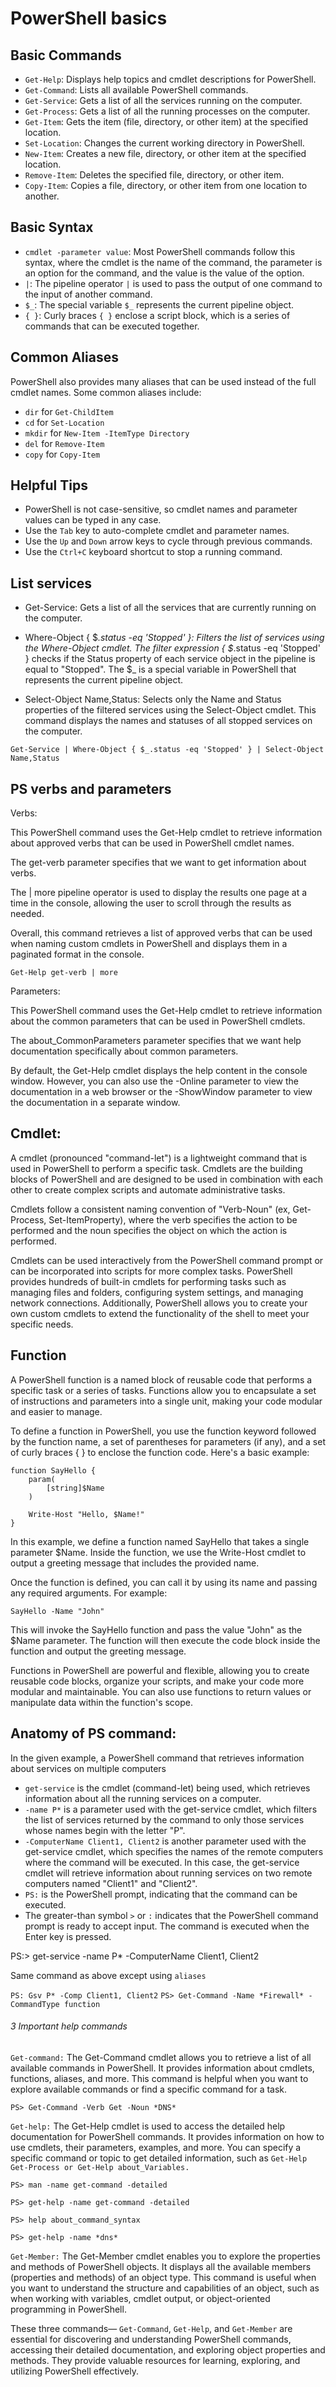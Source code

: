 # PowerShell basics



## Basic Commands

- `Get-Help`: Displays help topics and cmdlet descriptions for PowerShell.
- `Get-Command`: Lists all available PowerShell commands.
- `Get-Service`: Gets a list of all the services running on the computer.
- `Get-Process`: Gets a list of all the running processes on the computer.
- `Get-Item`: Gets the item (file, directory, or other item) at the specified location.
- `Set-Location`: Changes the current working directory in PowerShell.
- `New-Item`: Creates a new file, directory, or other item at the specified location.
- `Remove-Item`: Deletes the specified file, directory, or other item.
- `Copy-Item`: Copies a file, directory, or other item from one location to another.

## Basic Syntax

- `cmdlet -parameter value`: Most PowerShell commands follow this syntax, where the cmdlet is the name of the command, the parameter is an option for the command, and the value is the value of the option.
- `|`: The pipeline operator `|` is used to pass the output of one command to the input of another command.
- `$_`: The special variable `$_` represents the current pipeline object.
- `{ }`: Curly braces `{ }` enclose a script block, which is a series of commands that can be executed together.

## Common Aliases

PowerShell also provides many aliases that can be used instead of the full cmdlet names. Some common aliases include:

- `dir` for `Get-ChildItem`
- `cd` for `Set-Location`
- `mkdir` for `New-Item -ItemType Directory`
- `del` for `Remove-Item`
- `copy` for `Copy-Item`

## Helpful Tips

- PowerShell is not case-sensitive, so cmdlet names and parameter values can be typed in any case.
- Use the `Tab` key to auto-complete cmdlet and parameter names.
- Use the `Up` and `Down` arrow keys to cycle through previous commands.
- Use the `Ctrl+C` keyboard shortcut to stop a running command.





## List services 

- Get-Service: Gets a list of all the services that are currently running on the computer.

- Where-Object { $_.status -eq 'Stopped' }: Filters the list of services using the Where-Object cmdlet. The filter expression { $_.status -eq 'Stopped' } checks if the Status property of each service object in the pipeline is equal to "Stopped". The $_ is a special variable in PowerShell that represents the current pipeline object.

- Select-Object Name,Status: Selects only the Name and Status properties of the filtered services using the Select-Object cmdlet. This command displays the names and statuses of all stopped services on the computer.

```Get-Service | Where-Object { $_.status -eq 'Stopped' } | Select-Object Name,Status```




## PS verbs and parameters

Verbs:

This PowerShell command uses the Get-Help cmdlet to retrieve information about approved verbs that can be used in PowerShell cmdlet names.

The get-verb parameter specifies that we want to get information about verbs.

The | more pipeline operator is used to display the results one page at a time in the console, allowing the user to scroll through the results as needed.

Overall, this command retrieves a list of approved verbs that can be used when naming custom cmdlets in PowerShell and displays them in a paginated format in the console.


```Get-Help get-verb | more```


Parameters:

This PowerShell command uses the Get-Help cmdlet to retrieve information about the common parameters that can be used in PowerShell cmdlets.

The about_CommonParameters parameter specifies that we want help documentation specifically about common parameters.

By default, the Get-Help cmdlet displays the help content in the console window. However, you can also use the -Online parameter to view the documentation in a web browser or the -ShowWindow parameter to view the documentation in a separate window.




## Cmdlet:

A cmdlet (pronounced "command-let") is a lightweight command that is used in PowerShell to perform a specific task. Cmdlets are the building blocks of PowerShell and are designed to be used in combination with each other to create complex scripts and automate administrative tasks.

Cmdlets follow a consistent naming convention of "Verb-Noun" (ex, Get-Process, Set-ItemProperty), where the verb specifies the action to be performed and the noun specifies the object on which the action is performed.


Cmdlets can be used interactively from the PowerShell command prompt or can be incorporated into scripts for more complex tasks. PowerShell provides hundreds of built-in cmdlets for performing tasks such as managing files and folders, configuring system settings, and managing network connections. Additionally, PowerShell allows you to create your own custom cmdlets to extend the functionality of the shell to meet your specific needs.


## Function

A PowerShell function is a named block of reusable code that performs a specific task or a series of tasks. Functions allow you to encapsulate a set of instructions and parameters into a single unit, making your code modular and easier to manage.

To define a function in PowerShell, you use the function keyword followed by the function name, a set of parentheses for parameters (if any), and a set of curly braces { } to enclose the function code. Here's a basic example:

```
function SayHello {
    param(
        [string]$Name
    )

    Write-Host "Hello, $Name!"
}
```

In this example, we define a function named SayHello that takes a single parameter $Name. Inside the function, we use the Write-Host cmdlet to output a greeting message that includes the provided name.

Once the function is defined, you can call it by using its name and passing any required arguments. For example:

```SayHello -Name "John"```


This will invoke the SayHello function and pass the value "John" as the $Name parameter. The function will then execute the code block inside the function and output the greeting message.

Functions in PowerShell are powerful and flexible, allowing you to create reusable code blocks, organize your scripts, and make your code more modular and maintainable. You can also use functions to return values or manipulate data within the function's scope.




## Anatomy of PS command: 
In the given example, a PowerShell command that retrieves information about services on multiple computers

- `get-service` is the cmdlet (command-let) being used, which retrieves information about all the running services on a computer.
- `-name P*` is a parameter used with the get-service cmdlet, which filters the list of services returned by the command to only those services whose names begin with the letter "P".
- `-ComputerName Client1, Client2` is another parameter used with the get-service cmdlet, which specifies the names of the remote computers where the command will be executed. In this case, the get-service cmdlet will retrieve information about running services on two remote computers named "Client1" and "Client2".
- `PS:` is the PowerShell prompt, indicating that the command can be executed.
- The greater-than symbol `>` or `:` indicates that the PowerShell command prompt is ready to accept input. The command is executed when the Enter key is pressed.

PS:> get-service -name P* -ComputerName Client1, Client2


Same command as above except using `aliases`

`PS: Gsv P* -Comp Client1, Client2`
`PS> Get-Command -Name *Firewall* -CommandType function `

###### 3 Important help commands 

`Get-command:` The Get-Command cmdlet allows you to retrieve a list of all available commands in PowerShell. It provides information about cmdlets, functions, aliases, and more. This command is helpful when you want to explore available commands or find a specific command for a task.

`PS> Get-Command -Verb Get -Noun *DNS* `


`Get-help:` The Get-Help cmdlet is used to access the detailed help documentation for PowerShell commands. It provides information on how to use cmdlets, their parameters, examples, and more. You can specify a specific command or topic to get detailed information, such as `Get-Help Get-Process or Get-Help about_Variables.`

`PS> man -name get-command -detailed`

`PS> get-help -name get-command -detailed`

`PS> help about_command_syntax`

`PS> get-help -name *dns*`


`Get-Member:` The Get-Member cmdlet enables you to explore the properties and methods of PowerShell objects. It displays all the available members (properties and methods) of an object type. This command is useful when you want to understand the structure and capabilities of an object, such as when working with variables, cmdlet output, or object-oriented programming in PowerShell.

These three commands— `Get-Command`, `Get-Help`, and `Get-Member` are essential for discovering and understanding PowerShell commands, accessing their detailed documentation, and exploring object properties and methods. They provide valuable resources for learning, exploring, and utilizing PowerShell effectively.
















